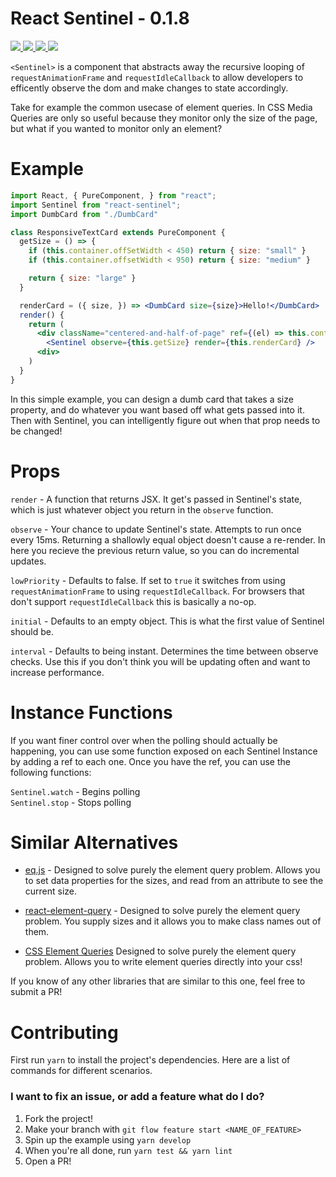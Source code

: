 # React Sentinel - 0.1.8

<a href="./package.json">
  <img src="https://img.shields.io/npm/v/react-sentinel.svg?maxAge=3600&label=react-sentinel&colorB=007ec6">
</a>
<a href="https://travis-ci.org/YurkaninRyan/react-sentinel">
  <img src="https://travis-ci.org/YurkaninRyan/react-sentinel.svg?branch=master">
</a>
<a href="https://unpkg.com/react-sentinel@0.1.8/dist/react-sentinel.browser.js">
  <img src="http://img.badgesize.io/https://unpkg.com/react-sentinel@0.1.8/dist/react-sentinel.browser.js?compression=gzip&amp;label=react--sentinel">
</a>
<a href="./License.md">
  <img src="https://img.shields.io/npm/l/slate.svg?maxAge=3600">
</a>
<br/>

`<Sentinel>` is a component that abstracts away the recursive looping of `requestAnimationFrame` and `requestIdleCallback` to allow developers to efficently observe the dom and make changes to state accordingly.

Take for example the common usecase of element queries.  In CSS Media Queries are only so useful because they monitor only the size of the page, but what if you wanted to monitor only an element?

# Example

```jsx
import React, { PureComponent, } from "react";
import Sentinel from "react-sentinel";
import DumbCard from "./DumbCard"

class ResponsiveTextCard extends PureComponent {
  getSize = () => {
    if (this.container.offSetWidth < 450) return { size: "small" }
    if (this.container.offsetWidth < 950) return { size: "medium" }

    return { size: "large" }
  }

  renderCard = ({ size, }) => <DumbCard size={size}>Hello!</DumbCard>
  render() {
    return (
      <div className="centered-and-half-of-page" ref={(el) => this.container = el}>
        <Sentinel observe={this.getSize} render={this.renderCard} />
      <div>
    )
  }
}
```

In this simple example, you can design a dumb card that takes a size property, and do whatever you want based off what gets passed into it.  Then with Sentinel, you can intelligently figure out when that prop needs to be changed!

# Props
`render` - A function that returns JSX.  It get's passed in Sentinel's state, which is just whatever object you return in the `observe` function.

`observe` - Your chance to update Sentinel's state.  Attempts to run once every 15ms.  Returning a shallowly equal object doesn't cause a re-render. In here you recieve the previous return value, so you can do incremental updates.

`lowPriority` - Defaults to false.  If set to `true` it switches from using `requestAnimationFrame` to using `requestIdleCallback`.  For browsers that don't support `requestIdleCallback` this is basically a no-op.

`initial` - Defaults to an empty object.  This is what the first value of Sentinel should be.

`interval` - Defaults to being instant. Determines the time between observe checks.  Use this if you don't think you will be updating often and want to increase performance.

# Instance Functions
If you want finer control over when the polling should actually be happening, you can use some function exposed on each Sentinel Instance by adding a ref to each one.  Once you have the ref, you can use the following functions:

`Sentinel.watch` - Begins polling <br>
`Sentinel.stop` - Stops polling

# Similar Alternatives
* [eq.js](https://github.com/snugug/eq.js) - Designed to solve purely the element query problem. Allows you to set data properties for the sizes, and read from an attribute to see the current size.

* [react-element-query](https://github.com/joeybaker/react-element-query) - Designed to solve purely the element query problem.  You supply sizes and it allows you to make class names out of them.

* [CSS Element Queries](https://github.com/marcj/css-element-queries) Designed to solve purely the element query problem.  Allows you to write element queries directly into your css!

If you know of any other libraries that are similar to this one, feel free to submit a PR!  

# Contributing
First run `yarn` to install the project's dependencies.  Here are a list of commands for different scenarios.

### I want to fix an issue, or add a feature what do I do?
1. Fork the project!
2. Make your branch with `git flow feature start <NAME_OF_FEATURE>`
3. Spin up the example using `yarn develop`
4. When you're all done, run `yarn test && yarn lint`
5. Open a PR!

